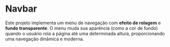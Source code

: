 # Navbar

Este projeto implementa um menu de navegação com **efeito de rolagem** e **fundo transparente**. O menu muda sua aparência (como a cor de fundo) quando o usuário rola a página até uma determinada altura, proporcionando uma navegação dinâmica e moderna.
